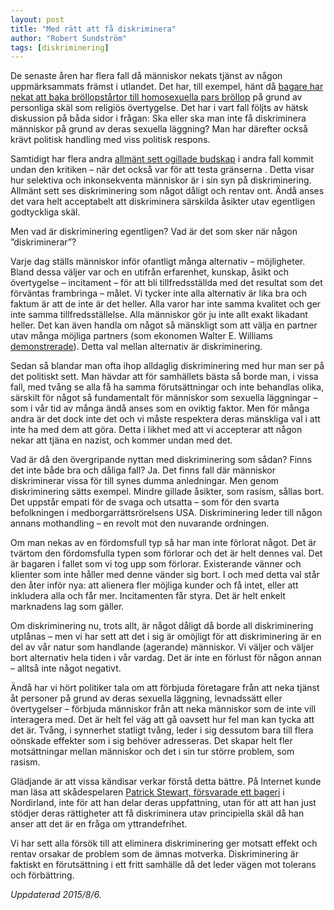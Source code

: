 ```yaml
---
layout: post
title: "Med rätt att få diskriminera"
author: "Robert Sundström"
tags: [diskriminering]
---
```


De senaste åren har flera fall då människor nekats tjänst av någon uppmärksammats främst i utlandet. Det har, till exempel, hänt då [bagare har nekat att baka bröllopstårtor till homosexuella pars bröllop](http://www.theblaze.com/stories/2014/01/20/state-rules-oregon-bakery-that-refused-to-make-a-gay-wedding-cake-violated-lesbian-couples-civil-rights/) på grund av personliga skäl som religiös övertygelse. Det har i vart fall följts av hätsk diskussion på båda sidor i frågan: Ska eller ska man inte få diskriminera människor på grund av deras sexuella läggning? Man har därefter också krävt politisk handling med viss politisk respons.


Samtidigt har flera andra [allmänt sett ogillade budskap](http://www.dailymail.co.uk/news/article-3142555/Walmart-store-bakes-man-ISIS-cake-refusing-ice-Confederate-flag-design.html) i andra fall kommit undan den kritiken – när det också var för att testa gränserna . Detta visar hur selektiva och inkonsekventa människor är i sin syn på diskriminering. Allmänt sett ses diskriminering som något dåligt och rentav ont. Ändå anses det vara helt acceptabelt att diskriminera särskilda åsikter utav egentligen godtyckliga skäl.

Men vad är diskriminering egentligen? Vad är det som sker när någon ”diskriminerar”?

Varje dag ställs människor inför ofantligt många alternativ – möjligheter. Bland dessa väljer var och en utifrån erfarenhet, kunskap, åsikt och övertygelse – incitament – för att bli tillfredsställda med det resultat som det förväntas frambringa – målet. Vi tycker inte alla alternativ är lika bra och faktum är att de inte är det heller. Alla varor har inte samma kvalitet och ger inte samma tillfredsställelse. Alla människor gör ju inte allt exakt likadant heller. Det kan även handla om något så mänskligt som att välja en partner utav många möjliga partners (som ekonomen Walter E. Williams [demonstrerade](http://www.youtube.com/watch?v=x9NSQT-Vt7s)). Detta val mellan alternativ är diskriminering.

Sedan så blandar man ofta ihop alldaglig diskriminering med hur man ser på det politiskt sett. Man hävdar att för samhällets bästa så borde man, i vissa fall, med tvång se alla få ha samma förutsättningar och inte behandlas olika, särskilt för något så fundamentalt för människor som sexuella läggningar – som i vår tid av många ändå anses som en oviktig faktor. Men för många andra är det dock inte det och vi måste respektera deras mänskliga val i att inte ha med dem att göra. Detta i likhet med att vi accepterar att någon nekar att tjäna en nazist, och kommer undan med det.

Vad är då den övergripande nyttan med diskriminering som sådan? Finns det inte både bra och dåliga fall? Ja. Det finns fall där människor diskriminerar vissa för till synes dumma anledningar. Men genom diskriminering sätts exempel. Mindre gillade åsikter, som rasism, sållas bort. Det uppstår empati för de svaga och utsatta – som för den svarta befolkningen i medborgarrättsrörelsens USA. Diskriminering leder till någon annans mothandling – en revolt mot den nuvarande ordningen.

Om man nekas av en fördomsfull typ så har man inte förlorat något. Det är tvärtom den fördomsfulla typen som förlorar och det är helt dennes val. Det är bagaren i fallet som vi tog upp som förlorar. Existerande vänner och klienter som inte håller med denne vänder sig bort.  I och med detta val står den åter inför nya: att alienera fler möjliga kunder och få intet, eller att inkludera alla och får mer. Incitamenten får styra. Det är helt enkelt marknadens lag som gäller.

Om diskriminering nu, trots allt, är något dåligt då borde all diskriminering utplånas – men vi har sett att det i sig är omöjligt för att diskriminering är en del av vår natur som handlande (agerande) människor. Vi väljer och väljer bort alternativ hela tiden i vår vardag. Det är inte en förlust för någon annan – alltså inte något negativt.

Ändå har vi hört politiker tala om att förbjuda företagare från att neka tjänst åt personer på grund av deras sexuella läggning, levnadssätt eller övertygelser –  förbjuda människor från att neka människor som de inte vill interagera med. Det är helt fel väg att gå oavsett hur fel man kan tycka att det är. Tvång, i synnerhet statligt tvång, leder i sig dessutom bara till flera oönskade effekter som i sig behöver adresseras. Det skapar helt fler motsättningar mellan människor och det i sin tur större problem, som rasism.

Glädjande är att vissa kändisar verkar förstå detta bättre. På Internet kunde man läsa att skådespelaren [Patrick Stewart, försvarade ett bageri](http://www.huffingtonpost.com/2015/06/05/patrick-stewart-anti-gay-bakery_n_7521450.html) i Nordirland, inte för att han delar deras uppfattning, utan för att att han just stödjer deras rättigheter att få diskriminera utav principiella skäl då han anser att det är en fråga om yttrandefrihet.

Vi har sett alla försök till att eliminera diskriminering ger motsatt effekt och rentav orsakar de problem som de ämnas motverka. Diskriminering är faktiskt en förutsättning i ett fritt samhälle då det leder vägen mot tolerans och förbättring.

*Uppdaterad 2015/8/6.*